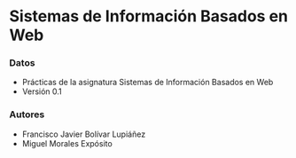 # Sistemas de Información Basados en Web #

### Datos ###

* Prácticas de la asignatura Sistemas de Información Basados en Web
* Versión 0.1

### Autores ###

* Francisco Javier Bolívar Lupiáñez
* Miguel Morales Expósito